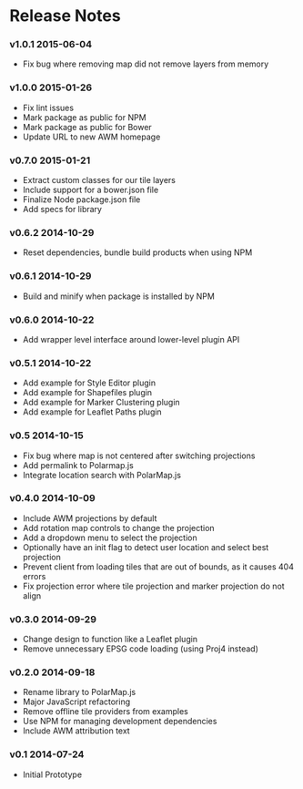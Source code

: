 # Release Notes

### v1.0.1 2015-06-04

* Fix bug where removing map did not remove layers from memory

### v1.0.0 2015-01-26

* Fix lint issues
* Mark package as public for NPM
* Mark package as public for Bower
* Update URL to new AWM homepage

### v0.7.0 2015-01-21

* Extract custom classes for our tile layers
* Include support for a bower.json file
* Finalize Node package.json file
* Add specs for library

### v0.6.2 2014-10-29

* Reset dependencies, bundle build products when using NPM

### v0.6.1 2014-10-29

* Build and minify when package is installed by NPM

### v0.6.0 2014-10-22

* Add wrapper level interface around lower-level plugin API

### v0.5.1 2014-10-22

* Add example for Style Editor plugin
* Add example for Shapefiles plugin
* Add example for Marker Clustering plugin
* Add example for Leaflet Paths plugin

### v0.5 2014-10-15

* Fix bug where map is not centered after switching projections
* Add permalink to Polarmap.js
* Integrate location search with PolarMap.js

### v0.4.0 2014-10-09

* Include AWM projections by default
* Add rotation map controls to change the projection
* Add a dropdown menu to select the projection
* Optionally have an init flag to detect user location and select best projection
* Prevent client from loading tiles that are out of bounds, as it causes 404 errors
* Fix projection error where tile projection and marker projection do not align

### v0.3.0 2014-09-29

* Change design to function like a Leaflet plugin
* Remove unnecessary EPSG code loading (using Proj4 instead)

### v0.2.0 2014-09-18

* Rename library to PolarMap.js
* Major JavaScript refactoring
* Remove offline tile providers from examples
* Use NPM for managing development dependencies
* Include AWM attribution text

### v0.1 2014-07-24

* Initial Prototype
